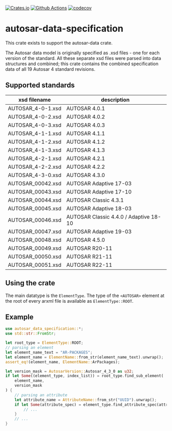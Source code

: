[![Crates.io](https://img.shields.io/crates/v/autosar-data-specification)](https://crates.io/crates/autosar-data-specification)
[![Github Actions](https://github.com/DanielT/autosar-data/workflows/Test/badge.svg)](https://github.com/DanielT/autosar-data/actions)
[![codecov](https://codecov.io/gh/DanielT/autosar-data/branch/main/graph/badge.svg?token=RGKUUJTWZ5)](https://codecov.io/gh/DanielT/autosar-data)

# autosar-data-specification

This crate exists to support the autosar-data crate.

The Autosar data model is originally specified as .xsd files - one for each version of the standard.
All these separate xsd files were parsed into data structures and combined; this crate contains the
combined specification data of all 19 Autosar 4 standard revisions.

## Supported standards

| xsd filename      | description               |
|-------------------|---------------------------|
| AUTOSAR_4-0-1.xsd | AUTOSAR 4.0.1             |
| AUTOSAR_4-0-2.xsd | AUTOSAR 4.0.2             |
| AUTOSAR_4-0-3.xsd | AUTOSAR 4.0.3             |
| AUTOSAR_4-1-1.xsd | AUTOSAR 4.1.1             |
| AUTOSAR_4-1-2.xsd | AUTOSAR 4.1.2             |
| AUTOSAR_4-1-3.xsd | AUTOSAR 4.1.3             |
| AUTOSAR_4-2-1.xsd | AUTOSAR 4.2.1             |
| AUTOSAR_4-2-2.xsd | AUTOSAR 4.2.2             |
| AUTOSAR_4-3-0.xsd | AUTOSAR 4.3.0             |
| AUTOSAR_00042.xsd | AUTOSAR Adaptive 17-03    |
| AUTOSAR_00043.xsd | AUTOSAR Adaptive 17-10    |
| AUTOSAR_00044.xsd | AUTOSAR Classic 4.3.1     |
| AUTOSAR_00045.xsd | AUTOSAR Adaptive 18-03    |
| AUTOSAR_00046.xsd | AUTOSAR Classic 4.4.0 / Adaptive 18-10 |
| AUTOSAR_00047.xsd | AUTOSAR Adaptive 19-03    |
| AUTOSAR_00048.xsd | AUTOSAR 4.5.0             |
| AUTOSAR_00049.xsd | AUTOSAR R20-11            |
| AUTOSAR_00050.xsd | AUTOSAR R21-11            |
| AUTOSAR_00051.xsd | AUTOSAR R22-11            |

## Using the crate

The main datatype is the `ElementType`. The type of the `<AUTOSAR>` element at the root of every arxml file is
available as `ElementType::ROOT`.

## Example

```rust
use autosar_data_specification::*;
use std::str::FromStr;

let root_type = ElementType::ROOT;
// parsing an element
let element_name_text = "AR-PACKAGES";
let element_name = ElementName::from_str(element_name_text).unwrap();
assert_eq!(element_name, ElementName::ArPackages);

let version_mask = AutosarVersion::Autosar_4_3_0 as u32;
if let Some((element_type, index_list)) = root_type.find_sub_element(
    element_name,
    version_mask
) {
    // parsing an attribute
    let attribute_name = AttributeName::from_str("UUID").unwrap();
    if let Some(attribute_spec) = element_type.find_attribute_spec(attribute_name) {
        // ...
    }
    // ...
}
```
